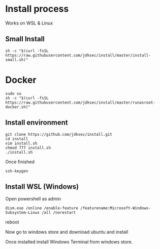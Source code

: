 # Install process
Works on WSL & Linux

## Small Install

```
sh -c "$(curl -fsSL https://raw.githubusercontent.com/jdksec/install/master/install-small.sh)"
```

# Docker

```
sudo su
sh -c "$(curl -fsSL https://raw.githubusercontent.com/jdksec/install/master/runasroot-docker.sh)"
```

## Install environment

```
git clone https://github.com/jdksec/install.git
cd install
vim install.sh
chmod 777 install.sh
./install.sh
```

Once finished

```
ssh-keygen
```

## Install WSL (Windows)

Open powershell as admin

```
dism.exe /online /enable-feature /featurename:Microsoft-Windows-Subsystem-Linux /all /norestart
```
reboot

Now go to windows store and download ubuntu and install

Once installed install Windows Terminal from windows store.

